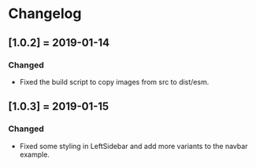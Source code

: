# Changelog

## [1.0.2] = 2019-01-14

### Changed

- Fixed the build script to copy images from src to dist/esm.

## [1.0.3] = 2019-01-15

### Changed

- Fixed some styling in LeftSidebar and add more variants to the navbar example.
